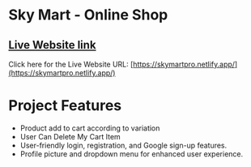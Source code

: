 # Sky Mart - Online Shop

## [ Live Website link](https://skymartpro.netlify.app/)

Click here for the Live Website URL: [https://skymartpro.netlify.app/](https://skymartpro.netlify.app/)

# Project Features
- Product add to cart according to variation
- User Can Delete My Cart Item
- User-friendly login, registration, and Google sign-up features.
- Profile picture and dropdown menu for enhanced user experience.